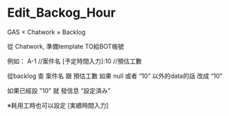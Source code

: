 # Edit_Backog_Hour
GAS × Chatwork  × Backlog

從 Chatwork, 準備template TO給BOT帳號

例如：
A-1 //案件名
[予定時間入力]:10 //預估工數

從backlog 查 案件名 跟 預估工數
如果 null 或者 “10” 以外的data的話
改成 “10”

如果已經設 "10" 
就 發信息 “設定済み”

※耗用工時也可以設定
[実績時間入力]
